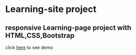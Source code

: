# Learning-site project
responsive Learning-page project with HTML,CSS,Bootstrap
---
click [here](https://mohammad-golmeymi.github.io/learning-website/) to see demo

